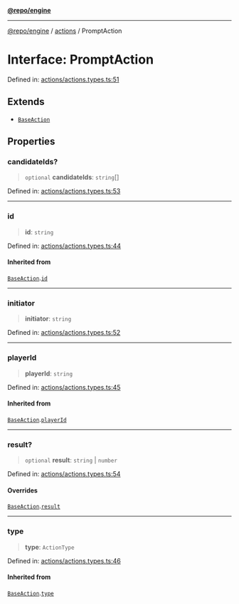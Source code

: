 [**@repo/engine**](../../README.md)

***

[@repo/engine](../../modules.md) / [actions](../README.md) / PromptAction

# Interface: PromptAction

Defined in: [actions/actions.types.ts:51](https://github.com/alexqguo/drinking-board-game-v3/blob/b97bcc1ddcaaba3a45adac5652c86c58659c1d00/packages/engine/src/actions/actions.types.ts#L51)

## Extends

- [`BaseAction`](BaseAction.md)

## Properties

### candidateIds?

> `optional` **candidateIds**: `string`[]

Defined in: [actions/actions.types.ts:53](https://github.com/alexqguo/drinking-board-game-v3/blob/b97bcc1ddcaaba3a45adac5652c86c58659c1d00/packages/engine/src/actions/actions.types.ts#L53)

***

### id

> **id**: `string`

Defined in: [actions/actions.types.ts:44](https://github.com/alexqguo/drinking-board-game-v3/blob/b97bcc1ddcaaba3a45adac5652c86c58659c1d00/packages/engine/src/actions/actions.types.ts#L44)

#### Inherited from

[`BaseAction`](BaseAction.md).[`id`](BaseAction.md#id)

***

### initiator

> **initiator**: `string`

Defined in: [actions/actions.types.ts:52](https://github.com/alexqguo/drinking-board-game-v3/blob/b97bcc1ddcaaba3a45adac5652c86c58659c1d00/packages/engine/src/actions/actions.types.ts#L52)

***

### playerId

> **playerId**: `string`

Defined in: [actions/actions.types.ts:45](https://github.com/alexqguo/drinking-board-game-v3/blob/b97bcc1ddcaaba3a45adac5652c86c58659c1d00/packages/engine/src/actions/actions.types.ts#L45)

#### Inherited from

[`BaseAction`](BaseAction.md).[`playerId`](BaseAction.md#playerid)

***

### result?

> `optional` **result**: `string` \| `number`

Defined in: [actions/actions.types.ts:54](https://github.com/alexqguo/drinking-board-game-v3/blob/b97bcc1ddcaaba3a45adac5652c86c58659c1d00/packages/engine/src/actions/actions.types.ts#L54)

#### Overrides

[`BaseAction`](BaseAction.md).[`result`](BaseAction.md#result)

***

### type

> **type**: `ActionType`

Defined in: [actions/actions.types.ts:46](https://github.com/alexqguo/drinking-board-game-v3/blob/b97bcc1ddcaaba3a45adac5652c86c58659c1d00/packages/engine/src/actions/actions.types.ts#L46)

#### Inherited from

[`BaseAction`](BaseAction.md).[`type`](BaseAction.md#type)
